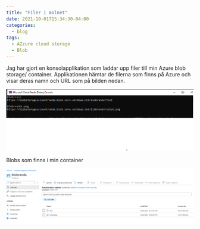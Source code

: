 ```yaml
---
title: "Filer i molnet"
date: 2021-10-01T15:34:30-04:00
categories:
  - blog
tags:
  - AZzure cloud storage
  - Blob
---
```


Jag har gjort en konsolapplikation som laddar upp filer till min Azure blob storage/ container. Applikationen hämtar de filerna som finns på Azure och visar deras namn och URL som på bilden nedan.

![Konsolapplikation](/assets/images/showurl.png)

Blobs som finns i min container

![Blobcontainer](/assets/images/blobcontainer.png)
